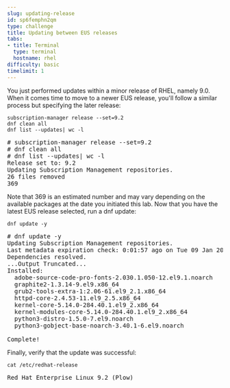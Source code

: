 ```yaml
---
slug: updating-release
id: sp6femphn2qm
type: challenge
title: Updating between EUS releases
tabs:
- title: Terminal
  type: terminal
  hostname: rhel
difficulty: basic
timelimit: 1
---
```

You just performed updates within a minor release of RHEL, namely 9.0. When it comes time to move to a newer EUS release, you'll follow a similar process but specifying the later release:

```
subscription-manager release --set=9.2
dnf clean all
dnf list --updates| wc -l

```

<pre class=file>
# subscription-manager release --set=9.2
# dnf clean all
# dnf list --updates| wc -l
Release set to: 9.2
Updating Subscription Management repositories.
26 files removed
369
</pre>

Note that 369 is an estimated number and may vary depending on the available packages at the date you initiated this lab. Now that you have the latest EUS release selected, run a dnf update:

```
dnf update -y

```

<pre class=file>
# dnf update -y
Updating Subscription Management repositories.
Last metadata expiration check: 0:01:57 ago on Tue 09 Jan 2024 09:22:41 PM UTC.
Dependencies resolved.
...Output Truncated...
Installed:
  adobe-source-code-pro-fonts-2.030.1.050-12.el9.1.noarch           freetype-2.10.4-9.el9.x86_64
  graphite2-1.3.14-9.el9.x86_64                                     grub2-tools-efi-1:2.06-61.el9_2.1.x86_64
  grub2-tools-extra-1:2.06-61.el9_2.1.x86_64                        harfbuzz-2.7.4-8.el9.x86_64
  httpd-core-2.4.53-11.el9_2.5.x86_64                               kernel-5.14.0-284.40.1.el9_2.x86_64
  kernel-core-5.14.0-284.40.1.el9_2.x86_64                          kernel-modules-5.14.0-284.40.1.el9_2.x86_64
  kernel-modules-core-5.14.0-284.40.1.el9_2.x86_64                  libatomic-11.3.1-4.3.el9.x86_64
  python3-distro-1.5.0-7.el9.noarch                                 python3-file-magic-5.39-12.1.el9_2.noarch
  python3-gobject-base-noarch-3.40.1-6.el9.noarch                   python3-pyyaml-5.4.1-6.el9.x86_64

Complete!
</pre>

Finally, verify that the update was successful:

```
cat /etc/redhat-release

```

<pre class=file>
Red Hat Enterprise Linux 9.2 (Plow)
</pre>
